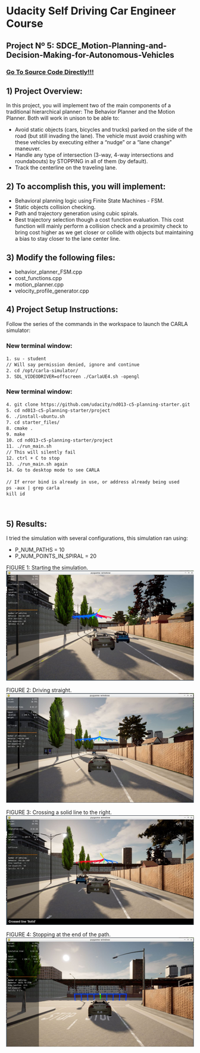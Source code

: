 # **Udacity Self Driving Car Engineer Course**

## **Project Nº 5: SDCE_Motion-Planning-and-Decision-Making-for-Autonomous-Vehicles**

### [Go To Source Code Directly!!!]()

## **1) Project Overview:** <br />

In this project, you will implement two of the main components of a traditional hierarchical planner: The Behavior Planner and the Motion Planner. Both will work in unison to be able to:<br />

- Avoid static objects (cars, bicycles and trucks) parked on the side of the road (but still invading the lane). The vehicle must avoid crashing with these vehicles by executing either a “nudge” or a “lane change” maneuver.<br />
- Handle any type of intersection (3-way, 4-way intersections and roundabouts) by STOPPING in all of them (by default).<br />
- Track the centerline on the traveling lane.<br />

## **2) To accomplish this, you will implement:** <br />

- Behavioral planning logic using Finite State Machines - FSM.<br />
- Static objects collision checking.<br />
- Path and trajectory generation using cubic spirals.<br />
- Best trajectory selection though a cost function evaluation. This cost function will mainly perform a collision check and a proximity check to bring cost higher as we get closer or collide with objects but maintaining a bias to stay closer to the lane center line.<br />

## **3) Modify the following files:** <br />
- behavior_planner_FSM.cpp<br />
- cost_functions.cpp<br />
- motion_planner.cpp<br />
- velocity_profile_generator.cpp<br />

## **4) Project Setup Instructions:** <br />

Follow the series of the commands in the workspace to launch the CARLA simulator:<br />

### **New terminal window:**<br />
```
1. su - student
// Will say permission denied, ignore and continue 
2. cd /opt/carla-simulator/
3. SDL_VIDEODRIVER=offscreen ./CarlaUE4.sh -opengl
```

### **New terminal window:** <br />
```
4. git clone https://github.com/udacity/nd013-c5-planning-starter.git
5. cd nd013-c5-planning-starter/project
6. ./install-ubuntu.sh
7. cd starter_files/
8. cmake .
9. make
10. cd nd013-c5-planning-starter/project
11. ./run_main.sh
// This will silently fail 
12. ctrl + C to stop 
13. ./run_main.sh again
14. Go to desktop mode to see CARLA

// If error bind is already in use, or address already being used
ps -aux | grep carla
kill id
```
<br />

## **5) Results:** <br />
I tried the simulation with several configurations, this simulation ran using: <br />
- P_NUM_PATHS = 10 <br />
- P_NUM_POINTS_IN_SPIRAL = 20 <br />

FIGURE 1: Starting the simulation. <br />
![alt text](https://github.com/HomeBrain-ARG/SDCE_Motion-Planning-and-Decision-Making-for-Autonomous-Vehicles/blob/main/00_Images/00_Carla.JPG) <br />

FIGURE 2: Driving straight. <br />
![alt text](https://github.com/HomeBrain-ARG/SDCE_Motion-Planning-and-Decision-Making-for-Autonomous-Vehicles/blob/main/00_Images/01_Carla.JPG) <br />

FIGURE 3: Crossing a solid line to the right. <br />
![alt text](https://github.com/HomeBrain-ARG/SDCE_Motion-Planning-and-Decision-Making-for-Autonomous-Vehicles/blob/main/00_Images/02_Carla.JPG) <br />

FIGURE 4: Stopping at the end of the path. <br />
![alt text](https://github.com/HomeBrain-ARG/SDCE_Motion-Planning-and-Decision-Making-for-Autonomous-Vehicles/blob/main/00_Images/04_Carla.JPG) <br />



